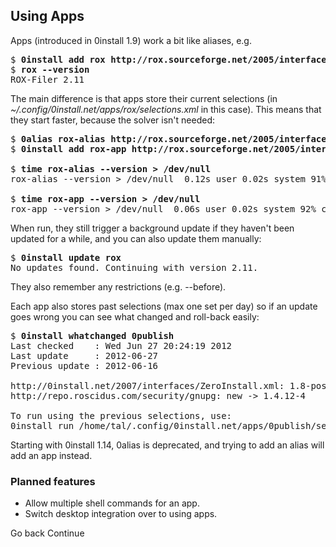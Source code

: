 <?xml version='1.0' encoding='utf-8'?>
<html>

<h2>Using Apps</h2>

<p>
  Apps (introduced in 0install 1.9) work a bit like aliases, e.g.
</p>

<pre>
$ <b>0install add rox http://rox.sourceforge.net/2005/interfaces/ROX-Filer</b>
$ <b>rox --version</b>
ROX-Filer 2.11
</pre>

<p>
  The main difference is that apps store their current selections (in
  <i>~/.config/0install.net/apps/rox/selections.xml</i> in this case). This
  means that they start faster, because the solver isn't needed:
</p>

<pre>
$ <b>0alias rox-alias http://rox.sourceforge.net/2005/interfaces/ROX-Filer</b>
$ <b>0install add rox-app http://rox.sourceforge.net/2005/interfaces/ROX-Filer</b>

$ <b>time rox-alias --version > /dev/null</b>
rox-alias --version > /dev/null  0.12s user 0.02s system 91% cpu 0.144 total

$ <b>time rox-app --version > /dev/null</b>
rox-app --version > /dev/null  0.06s user 0.02s system 92% cpu 0.082 total
</pre>

<p>
When run, they still trigger a background update if they haven't been
updated for a while, and you can also update them manually:
</p>

<pre>
$ <b>0install update rox</b>
No updates found. Continuing with version 2.11.
</pre>

<p>
They also remember any restrictions (e.g. --before).
</p>

<p>Each app also stores past selections (max one set per day) so if an
  update goes wrong you can see what changed and roll-back easily:
</p>

<pre>
$ <b>0install whatchanged 0publish</b>
Last checked    : Wed Jun 27 20:24:19 2012
Last update     : 2012-06-27
Previous update : 2012-06-16

http://0install.net/2007/interfaces/ZeroInstall.xml: 1.8-post -> 1.9-post
http://repo.roscidus.com/security/gnupg: new -> 1.4.12-4

To run using the previous selections, use:
0install run /home/tal/.config/0install.net/apps/0publish/selections-2012-06-16.xml
</pre>

<p>
  Starting with 0install 1.14, 0alias is deprecated, and trying to add an alias will
  add an app instead.
</p>

<h3>Planned features</h3>

<ul>
  <li>Allow multiple shell commands for an app.</li>
  <li>Switch desktop integration over to using apps.</li>
</ul>


<quicklinks>
  <link href='user-guide-shortcuts.html' img='tango/go-prev.png'>Go back</link>
  <link href='user-guide-policy.html' img='tango/go-next.png'>Continue</link>
</quicklinks>
 
</html>
